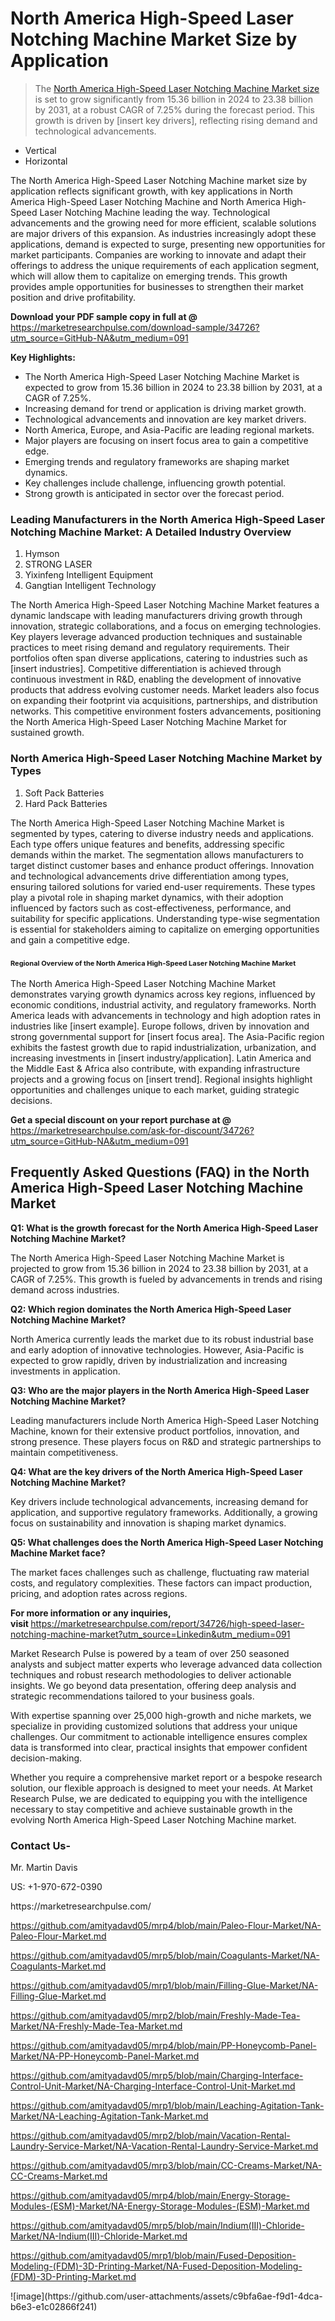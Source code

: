 <h1>North America High-Speed Laser Notching Machine Market&nbsp;Size by Application</h1><blockquote><p>The <a href="https://marketresearchpulse.com/download-sample/34726?utm_source=GitHub-NA&amp;utm_medium=091">North America High-Speed Laser Notching Machine Market size</a> is set to grow significantly from 15.36 billion in 2024 to 23.38 billion by 2031, at a robust CAGR of 7.25% during the forecast period. This growth is driven by [insert key drivers], reflecting rising demand and technological advancements.</p></blockquote><ul><li>Vertical<li> Horizontal</li></ul><p>The North America High-Speed Laser Notching Machine market size by application reflects significant growth, with key applications in North America High-Speed Laser Notching Machine and North America High-Speed Laser Notching Machine leading the way. Technological advancements and the growing need for more efficient, scalable solutions are major drivers of this expansion. As industries increasingly adopt these applications, demand is expected to surge, presenting new opportunities for market participants. Companies are working to innovate and adapt their offerings to address the unique requirements of each application segment, which will allow them to capitalize on emerging trends. This growth provides ample opportunities for businesses to strengthen their market position and drive profitability.</p><p><strong>Download your PDF sample copy in full at @ </strong><a href="https://marketresearchpulse.com/download-sample/34726?utm_source=GitHub-NA&amp;utm_medium=091">https://marketresearchpulse.com/download-sample/34726?utm_source=GitHub-NA&amp;utm_medium=091</a></p><p><strong>Key Highlights: </strong></p><ul><li>The North America High-Speed Laser Notching Machine Market is expected to grow from 15.36 billion in 2024 to 23.38 billion by 2031, at a CAGR of 7.25%.</li><li>Increasing demand for trend or application is driving market growth.</li><li>Technological advancements and innovation are key market drivers.</li><li>North America, Europe, and Asia-Pacific are leading regional markets.</li><li>Major players are focusing on insert focus area to gain a competitive edge.</li><li>Emerging trends and regulatory frameworks are shaping market dynamics.</li><li>Key challenges include challenge, influencing growth potential.</li><li>Strong growth is anticipated in sector over the forecast period.</li></ul><h3>Leading Manufacturers in the North America High-Speed Laser Notching Machine Market: A Detailed Industry Overview</h3><ol><li>Hymson</li><li>STRONG LASER</li><li>Yixinfeng Intelligent Equipment</li><li>Gangtian Intelligent Technology</li></ol><div class="flex max-w-full flex-col flex-grow"><div class="min-h-8 text-message flex w-full flex-col items-end gap-2 whitespace-normal break-words [.text-message+&amp;]:mt-5" dir="auto" data-message-author-role="assistant" data-message-id="fd8432e4-4910-450d-b182-61b7bfb0a01f" data-message-model-slug="gpt-4o"><div class="flex w-full flex-col gap-1 empty:hidden first:pt-[3px]"><div class="markdown prose w-full break-words dark:prose-invert light"><p>The North America High-Speed Laser Notching Machine Market features a dynamic landscape with leading manufacturers driving growth through innovation, strategic collaborations, and a focus on emerging technologies. Key players leverage advanced production techniques and sustainable practices to meet rising demand and regulatory requirements. Their portfolios often span diverse applications, catering to industries such as [insert industries]. Competitive differentiation is achieved through continuous investment in R&amp;D, enabling the development of innovative products that address evolving customer needs. Market leaders also focus on expanding their footprint via acquisitions, partnerships, and distribution networks. This competitive environment fosters advancements, positioning the North America High-Speed Laser Notching Machine Market for sustained growth.</p></div></div></div></div><h3>North America High-Speed Laser Notching Machine Market by Types</h3><ol><li>Soft Pack Batteries<li> Hard Pack Batteries</li></ol><div class="flex max-w-full flex-col flex-grow"><div class="min-h-8 text-message flex w-full flex-col items-end gap-2 whitespace-normal break-words [.text-message+&amp;]:mt-5" dir="auto" data-message-author-role="assistant" data-message-id="084470be-0bb7-4664-bddf-5156b4f41249" data-message-model-slug="gpt-4o-mini"><div class="flex w-full flex-col gap-1 empty:hidden first:pt-[3px]"><div class="markdown prose w-full break-words dark:prose-invert light"><p>The North America High-Speed Laser Notching Machine Market is segmented by types, catering to diverse industry needs and applications. Each type offers unique features and benefits, addressing specific demands within the market. The segmentation allows manufacturers to target distinct customer bases and enhance product offerings. Innovation and technological advancements drive differentiation among types, ensuring tailored solutions for varied end-user requirements. These types play a pivotal role in shaping market dynamics, with their adoption influenced by factors such as cost-effectiveness, performance, and suitability for specific applications. Understanding type-wise segmentation is essential for stakeholders aiming to capitalize on emerging opportunities and gain a competitive edge.</p></div></div></div></div><h3><span style="font-size: 11px;">Regional Overview of the North America High-Speed Laser Notching Machine Market</span></h3><div class="flex max-w-full flex-col flex-grow"><div class="min-h-8 text-message flex w-full flex-col items-end gap-2 whitespace-normal break-words [.text-message+&amp;]:mt-5" dir="auto" data-message-author-role="assistant" data-message-id="e9038762-ce64-4e30-91c9-9bd413514231" data-message-model-slug="gpt-4o-mini"><div class="flex w-full flex-col gap-1 empty:hidden first:pt-[3px]"><div class="markdown prose w-full break-words dark:prose-invert light"><p>The North America High-Speed Laser Notching Machine Market demonstrates varying growth dynamics across key regions, influenced by economic conditions, industrial activity, and regulatory frameworks. North America leads with advancements in technology and high adoption rates in industries like [insert example]. Europe follows, driven by innovation and strong governmental support for [insert focus area]. The Asia-Pacific region exhibits the fastest growth due to rapid industrialization, urbanization, and increasing investments in [insert industry/application]. Latin America and the Middle East &amp; Africa also contribute, with expanding infrastructure projects and a growing focus on [insert trend]. Regional insights highlight opportunities and challenges unique to each market, guiding strategic decisions.</p></div></div></div></div><p><strong>Get a special discount on your report purchase at @ </strong><a href="https://marketresearchpulse.com/ask-for-discount/34726?utm_source=GitHub-NA&amp;utm_medium=091">https://marketresearchpulse.com/ask-for-discount/34726?utm_source=GitHub-NA&amp;utm_medium=091</a></p><h2>Frequently Asked Questions (FAQ) in the North America High-Speed Laser Notching Machine Market</h2><p><strong>Q1: What is the growth forecast for the North America High-Speed Laser Notching Machine Market?</strong></p><p>The North America High-Speed Laser Notching Machine Market is projected to grow from 15.36 billion in 2024 to 23.38 billion by 2031, at a CAGR of 7.25%. This growth is fueled by advancements in trends and rising demand across industries.</p><p><strong>Q2: Which region dominates the North America High-Speed Laser Notching Machine Market?</strong></p><p>North America currently leads the market due to its robust industrial base and early adoption of innovative technologies. However, Asia-Pacific is expected to grow rapidly, driven by industrialization and increasing investments in application.</p><p><strong>Q3: Who are the major players in the North America High-Speed Laser Notching Machine Market?</strong></p><p>Leading manufacturers include North America High-Speed Laser Notching Machine, known for their extensive product portfolios, innovation, and strong presence. These players focus on R&amp;D and strategic partnerships to maintain competitiveness.</p><p><strong>Q4: What are the key drivers of the North America High-Speed Laser Notching Machine Market?</strong></p><p>Key drivers include technological advancements, increasing demand for application, and supportive regulatory frameworks. Additionally, a growing focus on sustainability and innovation is shaping market dynamics.</p><p><strong>Q5: What challenges does the North America High-Speed Laser Notching Machine Market face?</strong></p><p>The market faces challenges such as challenge, fluctuating raw material costs, and regulatory complexities. These factors can impact production, pricing, and adoption rates across regions.</p><p><strong>For more information or any inquiries, visit&nbsp;</strong><a href="https://marketresearchpulse.com/report/34726/high-speed-laser-notching-machine-market?utm_source=Linkedin&utm_medium=091">https://marketresearchpulse.com/report/34726/high-speed-laser-notching-machine-market?utm_source=Linkedin&utm_medium=091</a></p><p>Market Research Pulse is powered by a team of over 250 seasoned analysts and subject matter experts who leverage advanced data collection techniques and robust research methodologies to deliver actionable insights. We go beyond data presentation, offering deep analysis and strategic recommendations tailored to your business goals.</p><p>With expertise spanning over 25,000 high-growth and niche markets, we specialize in providing customized solutions that address your unique challenges. Our commitment to actionable intelligence ensures complex data is transformed into clear, practical insights that empower confident decision-making.</p><p>Whether you require a comprehensive market report or a bespoke research solution, our flexible approach is designed to meet your needs. At Market Research Pulse, we are dedicated to equipping you with the intelligence necessary to stay competitive and achieve sustainable growth in the evolving North America High-Speed Laser Notching Machine market.</p><h3><strong>Contact Us-</strong></h3><p>Mr. Martin Davis</p><p>US: +1-970-672-0390</p><p>https://marketresearchpulse.com/</p><p><a href="https://github.com/amityadavd05/mrp4/blob/main/Paleo-Flour-Market/NA-Paleo-Flour-Market.md">https://github.com/amityadavd05/mrp4/blob/main/Paleo-Flour-Market/NA-Paleo-Flour-Market.md</a></p><p><a href="https://github.com/amityadavd05/mrp5/blob/main/Coagulants-Market/NA-Coagulants-Market.md">https://github.com/amityadavd05/mrp5/blob/main/Coagulants-Market/NA-Coagulants-Market.md</a></p><p><a href="https://github.com/amityadavd05/mrp1/blob/main/Filling-Glue-Market/NA-Filling-Glue-Market.md">https://github.com/amityadavd05/mrp1/blob/main/Filling-Glue-Market/NA-Filling-Glue-Market.md</a></p><p><a href="https://github.com/amityadavd05/mrp2/blob/main/Freshly-Made-Tea-Market/NA-Freshly-Made-Tea-Market.md">https://github.com/amityadavd05/mrp2/blob/main/Freshly-Made-Tea-Market/NA-Freshly-Made-Tea-Market.md</a></p><p><a href="https://github.com/amityadavd05/mrp4/blob/main/PP-Honeycomb-Panel-Market/NA-PP-Honeycomb-Panel-Market.md">https://github.com/amityadavd05/mrp4/blob/main/PP-Honeycomb-Panel-Market/NA-PP-Honeycomb-Panel-Market.md</a></p><p><a href="https://github.com/amityadavd05/mrp5/blob/main/Charging-Interface-Control-Unit-Market/NA-Charging-Interface-Control-Unit-Market.md">https://github.com/amityadavd05/mrp5/blob/main/Charging-Interface-Control-Unit-Market/NA-Charging-Interface-Control-Unit-Market.md</a></p><p><a href="https://github.com/amityadavd05/mrp1/blob/main/Leaching-Agitation-Tank-Market/NA-Leaching-Agitation-Tank-Market.md">https://github.com/amityadavd05/mrp1/blob/main/Leaching-Agitation-Tank-Market/NA-Leaching-Agitation-Tank-Market.md</a></p><p><a href="https://github.com/amityadavd05/mrp2/blob/main/Vacation-Rental-Laundry-Service-Market/NA-Vacation-Rental-Laundry-Service-Market.md">https://github.com/amityadavd05/mrp2/blob/main/Vacation-Rental-Laundry-Service-Market/NA-Vacation-Rental-Laundry-Service-Market.md</a></p><p><a href="https://github.com/amityadavd05/mrp3/blob/main/CC-Creams-Market/NA-CC-Creams-Market.md">https://github.com/amityadavd05/mrp3/blob/main/CC-Creams-Market/NA-CC-Creams-Market.md</a></p><p><a href="https://github.com/amityadavd05/mrp4/blob/main/Energy-Storage-Modules-(ESM)-Market/NA-Energy-Storage-Modules-(ESM)-Market.md">https://github.com/amityadavd05/mrp4/blob/main/Energy-Storage-Modules-(ESM)-Market/NA-Energy-Storage-Modules-(ESM)-Market.md</a></p><p><a href="https://github.com/amityadavd05/mrp5/blob/main/Indium(III)-Chloride-Market/NA-Indium(III)-Chloride-Market.md">https://github.com/amityadavd05/mrp5/blob/main/Indium(III)-Chloride-Market/NA-Indium(III)-Chloride-Market.md</a></p><p><a href="https://github.com/amityadavd05/mrp1/blob/main/Fused-Deposition-Modeling-(FDM)-3D-Printing-Market/NA-Fused-Deposition-Modeling-(FDM)-3D-Printing-Market.md">https://github.com/amityadavd05/mrp1/blob/main/Fused-Deposition-Modeling-(FDM)-3D-Printing-Market/NA-Fused-Deposition-Modeling-(FDM)-3D-Printing-Market.md</a></p>
![image](https://github.com/user-attachments/assets/c9bfa6ae-f9d1-4dca-b6e3-e1c02866f241)
